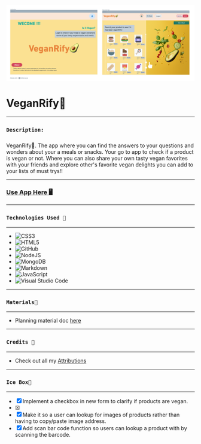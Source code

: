 ![](public/assets/veganRify.png)

# VeganRify🥑

*** 
### `Description:`
##### 
VeganRify🥑. The app where you can find the answers to your questions and wonders about your a meals or snacks. Your go to app to check if a product is vegan or not. Where you can also share your own tasty vegan favorites with your friends and explore other's favorite vegan delights you can add to your lists of must trys!!

***

### [Use App Here 🖥️](https://veganrify.fly.dev) 
***

### `Technologies Used 💾`
***
* ![CSS3](https://img.shields.io/badge/css3-%231572B6.svg?style=for-the-badge&logo=css3&logoColor=white)
* ![HTML5](https://img.shields.io/badge/html5-%23E34F26.svg?style=for-the-badge&logo=html5&logoColor=white)
* ![GitHub](https://img.shields.io/badge/github-%23121011.svg?style=for-the-badge&logo=github&logoColor=white)
* ![NodeJS](https://img.shields.io/badge/node.js-6DA55F?style=for-the-badge&logo=node.js&logoColor=white)
* ![MongoDB](https://img.shields.io/badge/MongoDB-%234ea94b.svg?style=for-the-badge&logo=mongodb&logoColor=white)
* ![Markdown](https://img.shields.io/badge/markdown-%23000000.svg?style=for-the-badge&logo=markdown&logoColor=white)
* ![JavaScript](https://img.shields.io/badge/javascript-%23323330.svg?style=for-the-badge&logo=javascript&logoColor=%23F7DF1E)
* ![Visual Studio Code](https://img.shields.io/badge/Visual%20Studio%20Code-0078d7.svg?style=for-the-badge&logo=visual-studio-code&logoColor=white)
***
### `Materials🔖`
***
* Planning material doc [here](https://trello.com/b/7YWfUMIY/veganrify%F0%9F%A5%91-kb)
***

### `Credits 🙌`
***
* Check out all my [Attributions](https://docs.google.com/document/d/16zWo-T-aYN5BOWEBrA4C7Lrn6lpF3Rg2if7JDI0pe0s/edit?usp=sharing)

***
### `Ice Box🧊`
*** 
- [x] Implement a checkbox in new form to clarify if products are vegan.
- [x] 
- [x] Make it so a user can lookup for images of products rather than having to copy/paste image address.
- [x] Add scan bar code function so users can lookup a product with by scanning the barcode.